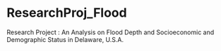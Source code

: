 # ResearchProj_Flood
Research Project : An Analysis on Flood Depth and Socioeconomic and Demographic Status in Delaware, U.S.A.
